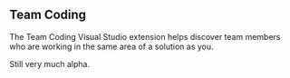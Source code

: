 Team Coding
----

The Team Coding Visual Studio extension helps discover team members who are working in the same area of a solution as you.

Still very much alpha.